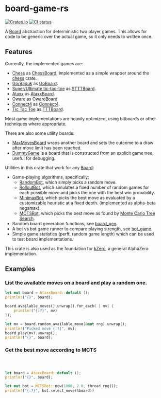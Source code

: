 # board-game-rs

[![Crates.io](https://img.shields.io/crates/v/board-game)](https://crates.io/crates/board-game)
[![CI status](https://github.com/KarelPeeters/board-game-rs/actions/workflows/rust.yml/badge.svg)](https://github.com/KarelPeeters/board-game-rs/actions)

<!--
Everything within the cargo-rdme comments is autogenerated based on the crate-level docs in lib.rs.
DO NOT EDIT MANUALLY
-->

<!-- cargo-rdme start -->

A [Board](board::Board) abstraction for deterministic two player games.
This allows for code to be generic over the actual game, so it only needs to written once.

## Features

Currently, the implemented games are:

* [Chess](https://en.wikipedia.org/wiki/Chess) as [ChessBoard](games::chess::ChessBoard),
  implemented as a simple wrapper around the [chess](https://crates.io/crates/chess) crate.
* [Go/Baduk](https://en.wikipedia.org/wiki/Go_(game))
  as [GoBoard](games::go::board::GoBoard).
* [Super/Ultimate tic-tac-toe](https://en.wikipedia.org/wiki/Ultimate_tic-tac-toe)
  as [STTTBoard](games::sttt::STTTBoard).
* [Ataxx](https://en.wikipedia.org/wiki/Ataxx)
  as [AtaxxBoard](games::ataxx::AtaxxBoard).
* [Oware](https://en.wikipedia.org/wiki/Oware) as [OwareBoard](games::oware::OwareBoard).
* [Connect4](https://en.wikipedia.org/wiki/Connect_Four) as [Connect4](games::connect4::Connect4).
* [Tic Tac Toe](https://en.wikipedia.org/wiki/Tic-tac-toe) as [TTTBoard](games::ttt::TTTBoard).

Most game implementations are heavily optimized, using bitboards or other techniques where appropriate.

There are also some utility boards:

* [MaxMovesBoard](games::max_length::MaxMovesBoard)
  wraps another board and sets the outcome to a draw after move limit has been reached.
* [DummyGame](games::dummy::DummyGame)
  is a board that is constructed from an explicit game tree, useful for debugging.

Utilities in this crate that work for any [Board](board::Board):

* Game-playing algorithms, specifically:
    * [RandomBot](ai::simple::RandomBot),
      which simply picks a random move.
    * [RolloutBot](ai::simple::RolloutBot),
      which simulates a fixed number of random games for each possible move and picks the one with the best win
      probability.
    * [MinimaxBot](ai::minimax::MiniMaxBot),
      which picks the best move as evaluated by a customizable heuristic at a fixed depth. (implemented as alpha-beta
      negamax).
    * [MCTSBot](ai::mcts::MCTSBot),
      which picks the best move as found
      by [Monte Carlo Tree Search](https://en.wikipedia.org/wiki/Monte_Carlo_tree_search).
* Random board generation functions, see [board_gen](util::board_gen).
* A bot vs bot game runner to compare playing strength, see [bot_game](util::bot_game).
* Simple game statistics (perft, random game length) which can be used to test board implementations.

This crate is also used as the foundation for [kZero](https://github.com/KarelPeeters/kZero),
a general AlphaZero implementation.

## Examples

### List the available moves on a board and play a random one.

```rust
let mut board = AtaxxBoard::default ();
println!("{}", board);

board.available_moves().unwrap().for_each( | mv| {
    println!("{:?}", mv)
});

let mv = board.random_available_move(&mut rng).unwrap();
println!("Picked move {:?}", mv);
board.play(mv).unwrap();
println!("{}", board);
```

### Get the best move according to MCTS

```rust



let board = AtaxxBoard::default ();
println!("{}", board);

let mut bot = MCTSBot::new(1000, 2.0, thread_rng());
println!("{:?}", bot.select_move(&board))
```

<!-- cargo-rdme end -->
